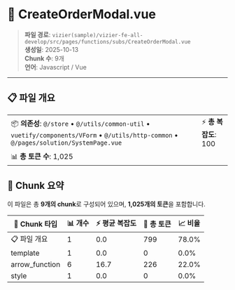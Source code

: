 # 📄 CreateOrderModal.vue

> **파일 경로**: `vizier(sample)/vizier-fe-all-develop/src/pages/functions/subs/CreateOrderModal.vue`  
> **생성일**: 2025-10-13  
> **Chunk 수**: 9개  
> **언어**: Javascript / Vue
---





## 📋 파일 개요

| | |
|--|--|
| 📦 **의존성**: `@/store` • `@/utils/common-util` • `vuetify/components/VForm` • `@/utils/http-common` • `@/pages/solution/SystemPage.vue` | ⚡ **총 복잡도**: 100 |
| 📊 **총 토큰 수**: 1,025 |  |






## 🧩 Chunk 요약

이 파일은 총 **9개의 chunk**로 구성되어 있으며, **1,025개의 토큰**을 포함합니다.

| 🧩 Chunk 타입 | 📊 개수 | ⚡ 평균 복잡도 | 📝 총 토큰 | 📈 비율 |
|---------------|--------|-------------|----------|--------|
| 📋 파일 개요 | 1 | 0.0 | 799 | 78.0% |
| template | 1 | 0.0 | 0 | 0.0% |
| arrow_function | 6 | 16.7 | 226 | 22.0% |
| style | 1 | 0.0 | 0 | 0.0% |

